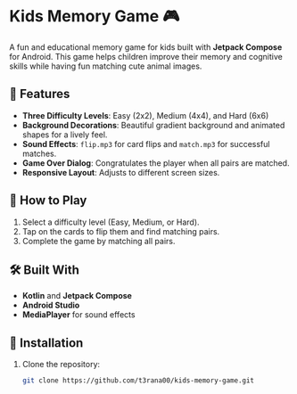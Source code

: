 # Kids Memory Game 🎮

A fun and educational memory game for kids built with **Jetpack Compose** for Android. This game helps children improve their memory and cognitive skills while having fun matching cute animal images.

## 📱 Features
- **Three Difficulty Levels**: Easy (2x2), Medium (4x4), and Hard (6x6)
- **Background Decorations**: Beautiful gradient background and animated shapes for a lively feel.
- **Sound Effects**: `flip.mp3` for card flips and `match.mp3` for successful matches.
- **Game Over Dialog**: Congratulates the player when all pairs are matched.
- **Responsive Layout**: Adjusts to different screen sizes.

## 🚀 How to Play
1. Select a difficulty level (Easy, Medium, or Hard).
2. Tap on the cards to flip them and find matching pairs.
3. Complete the game by matching all pairs.



## 🛠️ Built With
- **Kotlin** and **Jetpack Compose**
- **Android Studio**
- **MediaPlayer** for sound effects

## 📂 Installation
1. Clone the repository:
   ```bash
   git clone https://github.com/t3rana00/kids-memory-game.git
